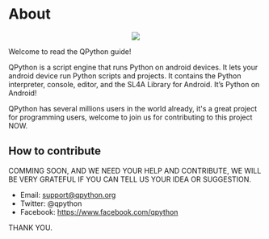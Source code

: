 # About
<p align="center"><a href="http://www.qpython.org" target="_blank"><img src="https://www.qpython.org/images/bestpython.png"></a></p>

Welcome to read the QPython guide!

QPython is a script engine that runs Python on android devices. It lets your android device run Python scripts and projects. It contains the Python interpreter, console, editor, and the SL4A Library for Android. It’s Python on Android!


QPython has several millions users in the world already, it's a great project for programming users, welcome to join us for contributing to this project NOW.


## How to contribute
COMMING SOON, AND WE NEED YOUR HELP AND CONTRIBUTE, WE WILL BE VERY GRATEFUL IF YOU CAN TELL US YOUR IDEA OR SUGGESTION.

- Email: support@qpython.org
- Twitter: @qpython
- Facebook: https://www.facebook.com/qpython

THANK YOU.
